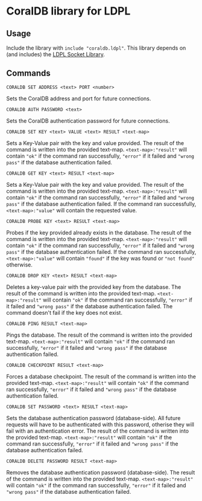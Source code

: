 # CoralDB library for LDPL

## Usage

Include the library with `include "coraldb.ldpl"`. This library depends on (and
includes) the [LDPL Socket Library](https://github.com/xvxx/ldpl-socket).

## Commands

```
CORALDB SET ADDRESS <text> PORT <number>
```

Sets the CoralDB address and port for future connections.

```
CORALDB AUTH PASSWORD <text>
```

Sets the CoralDB authentication password for future connections.

```
CORALDB SET KEY <text> VALUE <text> RESULT <text-map>
```

Sets a Key-Value pair with the key and value provided. The result of the command
is written into the provided text-map. `<text-map>:"result"` will contain `"ok"` if the
command ran successfully, `"error"` if it failed and `"wrong pass"` if the
database authentication failed. 

```
CORALDB GET KEY <text> RESULT <text-map>
```

Sets a Key-Value pair with the key and value provided. The result of the command
is written into the provided text-map. `<text-map>:"result"` will contain `"ok"` if the
command ran successfully, `"error"` if it failed and `"wrong pass"` if the
database authentication failed. If the command ran successfully, `<text-map>:"value"`
will contain the requested value.

```
CORALDB PROBE KEY <text> RESULT <text-map>
```

Probes if the key provided already exists in the database. The result of the command
is written into the provided text-map. `<text-map>:"result"` will contain `"ok"` if the
command ran successfully, `"error"` if it failed and `"wrong pass"` if the
database authentication failed. If the command ran successfully, `<text-map>:"value"`
will contain `"found"` if the key was found or `"not found"` otherwise.

```
CORALDB DROP KEY <text> RESULT <text-map>
```

Deletes a key-value pair with the provided key from the database. The result of the command
is written into the provided text-map. `<text-map>:"result"` will contain `"ok"` if the
command ran successfully, `"error"` if it failed and `"wrong pass"` if the
database authentication failed. The command doesn't fail if the key does not
exist.

```
CORALDB PING RESULT <text-map>
```

Pings the database. The result of the command
is written into the provided text-map. `<text-map>:"result"` will contain `"ok"` if the
command ran successfully, `"error"` if it failed and `"wrong pass"` if the
database authentication failed.

```
CORALDB CHECKPOINT RESULT <text-map>
```

Forces a database checkpoint. The result of the command
is written into the provided text-map. `<text-map>:"result"` will contain `"ok"` if the
command ran successfully, `"error"` if it failed and `"wrong pass"` if the
database authentication failed.

```
CORALDB SET PASSWORD <text> RESULT <text-map>
```

Sets the database authentication password (database-side). All future requests will
have to be authenticated with this password, otherise they will fail with an authentication error.
The result of the command
is written into the provided text-map. `<text-map>:"result"` will contain `"ok"` if the
command ran successfully, `"error"` if it failed and `"wrong pass"` if the
database authentication failed.

```
CORALDB DELETE PASSWORD RESULT <text-map>
```

Removes the database authentication password (database-side). The result of the command
is written into the provided text-map. `<text-map>:"result"` will contain `"ok"` if the
command ran successfully, `"error"` if it failed and `"wrong pass"` if the
database authentication failed.